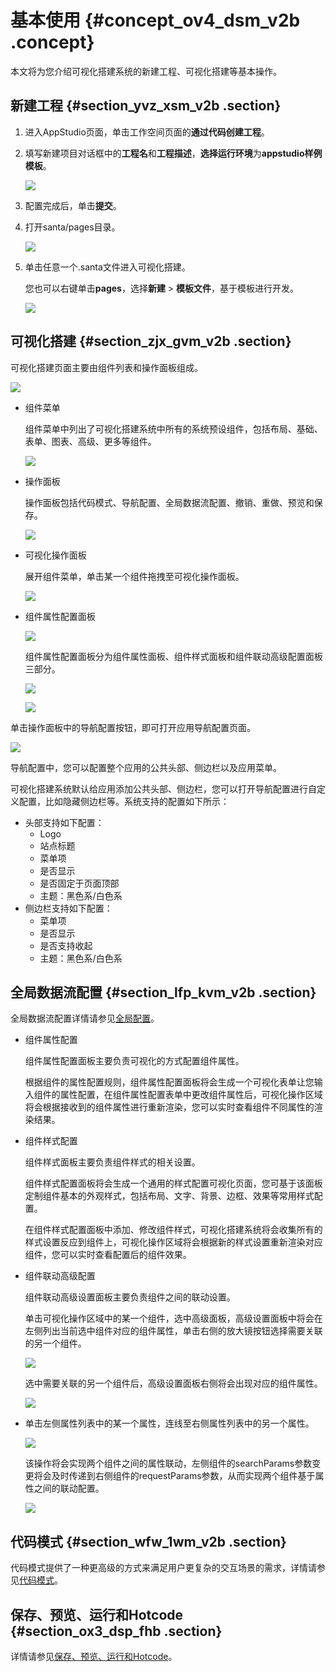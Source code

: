 # 基本使用 {#concept_ov4_dsm_v2b .concept}

本文将为您介绍可视化搭建系统的新建工程、可视化搭建等基本操作。

## 新建工程 {#section_yvz_xsm_v2b .section}

1.  进入AppStudio页面，单击工作空间页面的**通过代码创建工程**。
2.  填写新建项目对话框中的**工程名**和**工程描述**，**选择运行环境**为**appstudio样例模板**。

    ![](http://static-aliyun-doc.oss-cn-hangzhou.aliyuncs.com/assets/img/136608/155970011448717_zh-CN.png)

3.  配置完成后，单击**提交**。
4.  打开santa/pages目录。

    ![](http://static-aliyun-doc.oss-cn-hangzhou.aliyuncs.com/assets/img/17766/15597001149701_zh-CN.png)

5.  单击任意一个.santa文件进入可视化搭建。

    您也可以右键单击**pages**，选择**新建** \> **模板文件**，基于模板进行开发。

    ![](http://static-aliyun-doc.oss-cn-hangzhou.aliyuncs.com/assets/img/17766/155970011441803_zh-CN.png)


## 可视化搭建 {#section_zjx_gvm_v2b .section}

可视化搭建页面主要由组件列表和操作面板组成。

![](http://static-aliyun-doc.oss-cn-hangzhou.aliyuncs.com/assets/img/17766/15597001149703_zh-CN.png)

-   组件菜单

    组件菜单中列出了可视化搭建系统中所有的系统预设组件，包括布局、基础、表单、图表、高级、更多等组件。

    ![](http://static-aliyun-doc.oss-cn-hangzhou.aliyuncs.com/assets/img/17766/15597001149704_zh-CN.png)

-   操作面板

    操作面板包括代码模式、导航配置、全局数据流配置、撤销、重做、预览和保存。

    ![](http://static-aliyun-doc.oss-cn-hangzhou.aliyuncs.com/assets/img/17766/15597001149705_zh-CN.png)

-   可视化操作面板

    展开组件菜单，单击某一个组件拖拽至可视化操作面板。

    ![](http://static-aliyun-doc.oss-cn-hangzhou.aliyuncs.com/assets/img/17766/15597001149706_zh-CN.png)

-   组件属性配置面板

    ![](http://static-aliyun-doc.oss-cn-hangzhou.aliyuncs.com/assets/img/17766/15597001149707_zh-CN.png)

    组件属性配置面板分为组件属性面板、组件样式面板和组件联动高级配置面板三部分。

    ![](http://static-aliyun-doc.oss-cn-hangzhou.aliyuncs.com/assets/img/17766/15597001159708_zh-CN.png)

    ![](http://static-aliyun-doc.oss-cn-hangzhou.aliyuncs.com/assets/img/17766/15597001159709_zh-CN.png)


单击操作面板中的导航配置按钮，即可打开应用导航配置页面。

![](http://static-aliyun-doc.oss-cn-hangzhou.aliyuncs.com/assets/img/17766/15597001159710_zh-CN.png)

导航配置中，您可以配置整个应用的公共头部、侧边栏以及应用菜单。

可视化搭建系统默认给应用添加公共头部、侧边栏，您可以打开导航配置进行自定义配置，比如隐藏侧边栏等。系统支持的配置如下所示：

-   头部支持如下配置：
    -   Logo
    -   站点标题
    -   菜单项
    -   是否显示
    -   是否固定于页面顶部
    -   主题：黑色系/白色系
-   侧边栏支持如下配置：
    -   菜单项
    -   是否显示
    -   是否支持收起
    -   主题：黑色系/白色系

## 全局数据流配置 {#section_lfp_kvm_v2b .section}

全局数据流配置详情请参见[全局配置](cn.zh-CN/使用指南/AppStudio/功能介绍/可视化搭建/保存为模板.md#)。

-   组件属性配置

    组件属性配置面板主要负责可视化的方式配置组件属性。

    根据组件的属性配置规则，组件属性配置面板将会生成一个可视化表单让您输入组件的属性配置，在组件属性配置表单中更改组件属性后，可视化操作区域将会根据接收到的组件属性进行重新渲染，您可以实时查看组件不同属性的渲染结果。

-   组件样式配置

    组件样式面板主要负责组件样式的相关设置。

    组件样式配置面板将会生成一个通用的样式配置可视化页面，您可基于该面板定制组件基本的外观样式，包括布局、文字、背景、边框、效果等常用样式配置。

    在组件样式配置面板中添加、修改组件样式，可视化搭建系统将会收集所有的样式设置反应到组件上，可视化操作区域将会根据新的样式设置重新渲染对应组件，您可以实时查看配置后的组件效果。

-   组件联动高级配置

    组件联动高级设置面板主要负责组件之间的联动设置。

    单击可视化操作区域中的某一个组件，选中高级面板，高级设置面板中将会在左侧列出当前选中组件对应的组件属性，单击右侧的放大镜按钮选择需要关联的另一个组件。

    ![](http://static-aliyun-doc.oss-cn-hangzhou.aliyuncs.com/assets/img/17766/15597001159711_zh-CN.png)

    选中需要关联的另一个组件后，高级设置面板右侧将会出现对应的组件属性。

    ![](http://static-aliyun-doc.oss-cn-hangzhou.aliyuncs.com/assets/img/17766/155970011540959_zh-CN.png)

-   单击左侧属性列表中的某一个属性，连线至右侧属性列表中的另一个属性。

    ![](http://static-aliyun-doc.oss-cn-hangzhou.aliyuncs.com/assets/img/17766/155970011540960_zh-CN.png)

    该操作将会实现两个组件之间的属性联动，左侧组件的searchParams参数变更将会及时传递到右侧组件的requestParams参数，从而实现两个组件基于属性之间的联动配置。

    ![](http://static-aliyun-doc.oss-cn-hangzhou.aliyuncs.com/assets/img/17766/155970011540961_zh-CN.png)


## 代码模式 {#section_wfw_1wm_v2b .section}

代码模式提供了一种更高级的方式来满足用户更复杂的交互场景的需求，详情请参见[代码模式](cn.zh-CN/使用指南/AppStudio/功能介绍/可视化搭建/代码模式.md#)。

## 保存、预览、运行和Hotcode {#section_ox3_dsp_fhb .section}

详情请参见[保存、预览、运行和Hotcode](cn.zh-CN/使用指南/AppStudio/功能介绍/可视化搭建/保存、预览、运行和Hotcode.md#)。

